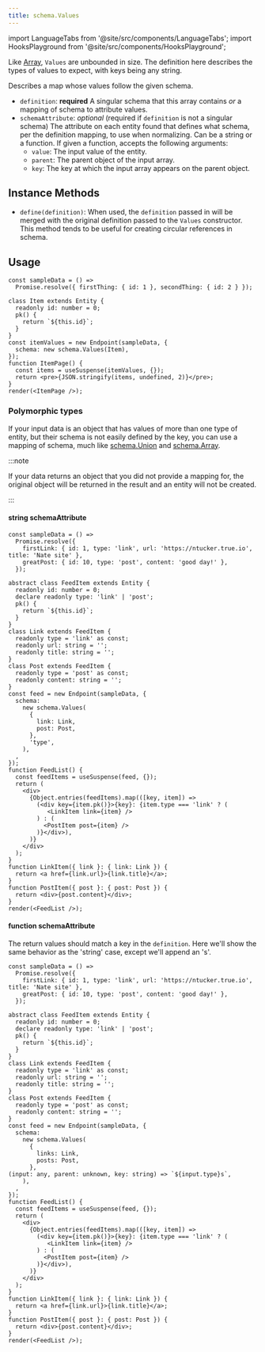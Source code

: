 ```yaml
---
title: schema.Values
---
```

<head>
  <title>schema.Values - Representing Objects with arbitrary keys | Reactive Data Client</title>
</head>

import LanguageTabs from '@site/src/components/LanguageTabs';
import HooksPlayground from '@site/src/components/HooksPlayground';

Like [Array](./Array), `Values` are unbounded in size. The definition here describes the types of values to expect,
with keys being any string.

Describes a map whose values follow the given schema.

- `definition`: **required** A singular schema that this array contains _or_ a mapping of schema to attribute values.
- `schemaAttribute`: _optional_ (required if `definition` is not a singular schema) The attribute on each entity found that defines what schema, per the definition mapping, to use when normalizing.
  Can be a string or a function. If given a function, accepts the following arguments:
  - `value`: The input value of the entity.
  - `parent`: The parent object of the input array.
  - `key`: The key at which the input array appears on the parent object.

## Instance Methods

- `define(definition)`: When used, the `definition` passed in will be merged with the original definition passed to the `Values` constructor. This method tends to be useful for creating circular references in schema.

## Usage

<HooksPlayground groupId="schema" defaultOpen="y">

```tsx
const sampleData = () =>
  Promise.resolve({ firstThing: { id: 1 }, secondThing: { id: 2 } });

class Item extends Entity {
  readonly id: number = 0;
  pk() {
    return `${this.id}`;
  }
}
const itemValues = new Endpoint(sampleData, {
  schema: new schema.Values(Item),
});
function ItemPage() {
  const items = useSuspense(itemValues, {});
  return <pre>{JSON.stringify(items, undefined, 2)}</pre>;
}
render(<ItemPage />);
```

</HooksPlayground>

### Polymorphic types

If your input data is an object that has values of more than one type of entity, but their schema is not easily defined by the key, you can use a mapping of schema, much like [schema.Union](./Union.md) and [schema.Array](./Array.md).

:::note

If your data returns an object that you did not provide a mapping for, the original object will be returned in the result and an entity will not be created.

:::

#### string schemaAttribute

<HooksPlayground groupId="schema" defaultOpen="y">

```tsx
const sampleData = () =>
  Promise.resolve({
    firstLink: { id: 1, type: 'link', url: 'https://ntucker.true.io', title: 'Nate site' },
    greatPost: { id: 10, type: 'post', content: 'good day!' },
  });

abstract class FeedItem extends Entity {
  readonly id: number = 0;
  declare readonly type: 'link' | 'post';
  pk() {
    return `${this.id}`;
  }
}
class Link extends FeedItem {
  readonly type = 'link' as const;
  readonly url: string = '';
  readonly title: string = '';
}
class Post extends FeedItem {
  readonly type = 'post' as const;
  readonly content: string = '';
}
const feed = new Endpoint(sampleData, {
  schema:
    new schema.Values(
      {
        link: Link,
        post: Post,
      },
      'type',
    ),
  ,
});
function FeedList() {
  const feedItems = useSuspense(feed, {});
  return (
    <div>
      {Object.entries(feedItems).map(([key, item]) =>
        (<div key={item.pk()}>{key}: {item.type === 'link' ? (
           <LinkItem link={item} />
        ) : (
          <PostItem post={item} />
        )}</div>),
      )}
    </div>
  );
}
function LinkItem({ link }: { link: Link }) {
  return <a href={link.url}>{link.title}</a>;
}
function PostItem({ post }: { post: Post }) {
  return <div>{post.content}</div>;
}
render(<FeedList />);
```

</HooksPlayground>

#### function schemaAttribute

The return values should match a key in the `definition`. Here we'll show the same behavior as the 'string'
case, except we'll append an 's'.

<HooksPlayground groupId="schema" defaultOpen="y">

```tsx
const sampleData = () =>
  Promise.resolve({
    firstLink: { id: 1, type: 'link', url: 'https://ntucker.true.io', title: 'Nate site' },
    greatPost: { id: 10, type: 'post', content: 'good day!' },
  });

abstract class FeedItem extends Entity {
  readonly id: number = 0;
  declare readonly type: 'link' | 'post';
  pk() {
    return `${this.id}`;
  }
}
class Link extends FeedItem {
  readonly type = 'link' as const;
  readonly url: string = '';
  readonly title: string = '';
}
class Post extends FeedItem {
  readonly type = 'post' as const;
  readonly content: string = '';
}
const feed = new Endpoint(sampleData, {
  schema:
    new schema.Values(
      {
        links: Link,
        posts: Post,
      },
(input: any, parent: unknown, key: string) => `${input.type}s`,
    ),
  ,
});
function FeedList() {
  const feedItems = useSuspense(feed, {});
  return (
    <div>
      {Object.entries(feedItems).map(([key, item]) =>
        (<div key={item.pk()}>{key}: {item.type === 'link' ? (
           <LinkItem link={item} />
        ) : (
          <PostItem post={item} />
        )}</div>),
      )}
    </div>
  );
}
function LinkItem({ link }: { link: Link }) {
  return <a href={link.url}>{link.title}</a>;
}
function PostItem({ post }: { post: Post }) {
  return <div>{post.content}</div>;
}
render(<FeedList />);
```

</HooksPlayground>

